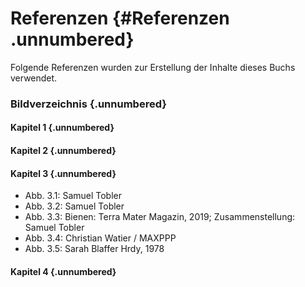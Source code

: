 # Referenzen {#Referenzen .unnumbered}

Folgende Referenzen wurden zur Erstellung der Inhalte dieses Buchs verwendet. 




### Bildverzeichnis {.unnumbered}

#### Kapitel 1 {.unnumbered}

#### Kapitel 2 {.unnumbered}

#### Kapitel 3 {.unnumbered}

- Abb. 3.1: Samuel Tobler
- Abb. 3.2: Samuel Tobler
- Abb. 3.3: Bienen: Terra Mater Magazin, 2019; Zusammenstellung: Samuel Tobler
- Abb. 3.4: Christian Watier / MAXPPP
- Abb. 3.5: Sarah Blaffer Hrdy, 1978

#### Kapitel 4 {.unnumbered}
